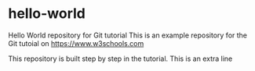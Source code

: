 # hello-world
Hello World repository for Git tutorial
This is an example repository for the Git tutoial on https://www.w3schools.com

This repository is built step by step in the tutorial.
This is an extra line
